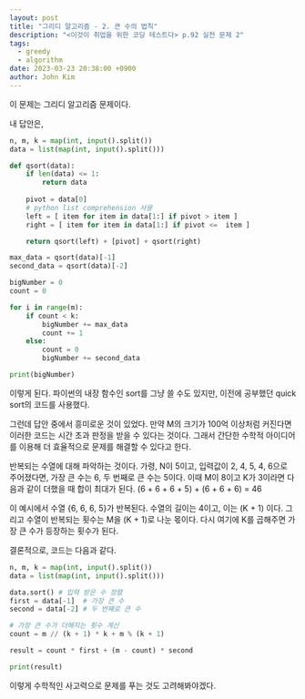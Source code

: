 ```yaml
---
layout: post
title: "그리디 알고리즘 - 2. 큰 수의 법칙"
description: "<이것이 취업을 위한 코딩 테스트다> p.92 실전 문제 2"
tags:
  - greedy
  - algorithm
date: 2023-03-23 20:38:00 +0900
author: John Kim
---
```


이 문제는 그리디 알고리즘 문제이다.

내 답안은,

~~~python
n, m, k = map(int, input().split())
data = list(map(int, input().split()))

def qsort(data):
    if len(data) <= 1:
        return data
    
    pivot = data[0]
    # python list comprehension 사용
    left = [ item for item in data[1:] if pivot > item ]
    right = [ item for item in data[1:] if pivot <=  item ]

    return qsort(left) + [pivot] + qsort(right)

max_data = qsort(data)[-1]
second_data = qsort(data)[-2]

bigNumber = 0
count = 0

for i in range(m):
    if count < k:
        bigNumber += max_data
        count += 1
    else:
        count = 0
        bigNumber += second_data

print(bigNumber)
~~~

이렇게 된다. 파이썬의 내장 함수인 sort를 그냥 쓸 수도 있지만, 이전에 공부했던 quick sort의 코드를 사용했다.

그런데 답안 중에서 흥미로운 것이 있었다. 만약 M의 크기가 100억 이상처럼 커진다면 이러한 코드는 시간 초과 판정을 받을 수 있다는 것이다. 그래서 간단한 수학적 아이디어를 이용해 더 효율적으로 문제를 해결할 수 있다고 한다.

반복되는 수열에 대해 파악하는 것이다. 가령, N이 5이고, 입력값이 2, 4, 5, 4, 6으로 주어졌다면, 가장 큰 수는 6, 두 번째로 큰 수는 5이다.
이때 M이 8이고 K가 3이라면 다음과 같이 더했을 때 합이 최대가 된다. (6 + 6 + 6 + 5) + (6 + 6 + 6) = 46

이 예시에서 수열 {6, 6, 6, 5}가 반복된다. 수열의 길이는 4이고, 이는 (K + 1) 이다. 그리고 수열이 반복되는 횟수는 M을 (K + 1)로 나눈 몫이다. 다시 여기에 K를 곱해주면 가장 큰 수가 등장하는 횟수가 된다.

결론적으로, 코드는 다음과 같다.

~~~python
n, m, k = map(int, input().split())
data = list(map(int, input().split()))

data.sort() # 입력 받은 수 정렬
first = data[-1]  # 가장 큰 수
second = data[-2] # 두 번째로 큰 수

# 가장 큰 수가 더해지는 횟수 계산
count = m // (k + 1) * k + m % (k + 1)

result = count * first + (m - count) * second

print(result)
~~~

이렇게 수학적인 사고력으로 문제를 푸는 것도 고려해봐야겠다.
